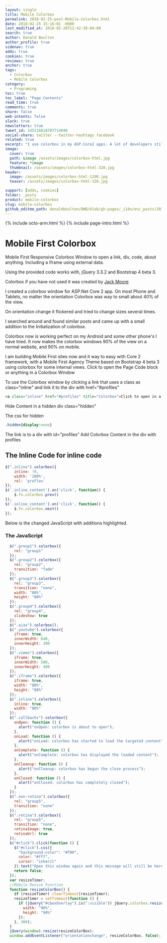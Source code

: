 ```yaml
---
layout: single
title: Mobile Colorbox
permalink: 2018-02-25-post-Mobile-Colorbox.html
date: 2018-02-25 15:16:01 -0600
last_modified_at: 2018-02-28T12:42:38-04:00
search: true
author: Donald Boulton
author_profile: true
sidenav: true
adds: true
cookies: true
reviews: true
anchor: true
tags:
  - Colorbox
  - Mobile Colorbox
category:
  - Programing
toc: true
toc_label: "Page Contents"
read_time: true
comments: true
share: false
web-intents: false
slack: true
newsletters: true
tweet_id: 145116818707714048
social-share: twitter --twitter-hashtags facebook
related: true
excerpt: "I use colorbox in my ASP.Core2 apps. A lot of developers still do in their applications. Mobile First Responsive Colorbox Window to open a link, div, code, about anything. Including a iframe using external data."
image:
  cover: true
  path: &image /assets/images/colorbox-html.jpg
  feature: *image
  thumbnail: /assets/images/colorbox-html-320.jpg
header:
  image: /assets/images/colorbox-html-1200.jpg
  teaser: /assets/images/colorbox-html-320.jpg

support: [adds, cookies]
folder: _posts
product: mobile-colorbox 
slug: mobile-colorbox
github_editme_path: donaldboulton/DWB/blob/gh-pages/_i18n/en/_posts/2018-02-25-post-Mobile-Colorbox.md
---
```


{% include octo-arm.html %}
{% include page-intro.html %}

# Mobile First Colorbox

Mobile First Responsive Colorbox Window to open a link, div, code, about anything. Including a iframe using external data.

Using the provided code works with, jQuery 3.3.2 and Bootstrap 4 beta 3.

Colorbox if you have not used it was created by [Jack Moore](https://www.jacklmoore.com/colorbox/)

I created a colorbox window for ASP.Net Core 2 app. On most Phone and Tablets, no matter the orientation Colorbox was way to small about 40% of the view.

On orientation change it flickered and tried to change sizes several times.

I searched around and found similar posts and came up with a small addition to the Initialization of colorbox.

Colorbox now is working perfect on my Android and some other phone's I have tried. It now makes the colorbox windows 90% of the view on a normal website, and 90% on mobile.

I am building Mobile First sites now and it way to easy with Core 2 framework, with a Mobile First Agency Theme based on Bootstrap 4 beta 3 using colorbox for some internal views.
Click to open the Page Code block or anything in a Colorbox Window

To use the Colorbox window by clicking a link that uses a class as class="inline" and link it to the div with href="#profiles"

```html
<a class="inline" href="#profiles" title="Colorbox">Click to open in a Colorbox Window.</a>
```

Hide Content in a hidden div class="hidden"

The css for hidden

```css
.hidden{display:none}
```

The link is to a div with id="profiles"
Add Colorbox Content in the div with profiles

## The Inline Code for inline code

```javascript
$(".inline").colorbox({
    inline: !0,
    width: '100%',
    rel: 'proflex'
});
$('.inline_content').on('click', function() {
    $.fn.colorbox.prev()
});
$('.inline_content').on('click', function() {
    $.fn.colorbox.next()
});
```

Below is the changed JavaScript  with additions highlighted.

### The JavaScript

```javascript
  $(".group1").colorbox({
    rel: "group1"
  });
  $(".group2").colorbox({
    rel: "group2",
    transition: "fade"
  });
  $(".group3").colorbox({
    rel: "group3",
    transition: "none",
    width: "80%",
    height: "80%"
  });
  $(".group4").colorbox({
    rel: "group4",
    slideshow: true
  });
  $(".ajax").colorbox();
  $(".youtube").colorbox({
    iframe: true,
    innerWidth: 640,
    innerHeight: 390
  });
  $(".vimeo").colorbox({
    iframe: true,
    innerWidth: 500,
    innerHeight: 409
  });
  $(".iframe").colorbox({
    iframe: true,
    width: "80%",
    height: "80%"
  });
  $(".inline").colorbox({
    inline: true,
    width: "80%"
  });
  $(".callbacks").colorbox({
    onOpen: function () {
      alert("onOpen: colorbox is about to open");
    },
    onLoad: function () {
      alert("onLoad: colorbox has started to load the targeted content");
    },
    onComplete: function () {
      alert("onComplete: colorbox has displayed the loaded content");
    },
    onCleanup: function () {
      alert("onCleanup: colorbox has begun the close process");
    },
    onClosed: function () {
      alert("onClosed: colorbox has completely closed");
    }
  });
  $(".non-retina").colorbox({
    rel: "group5",
    transition: "none"
  });
  $(".retina").colorbox({
    rel: "group5",
    transition: "none",
    retinaImage: true,
    retinaUrl: true
  });
  $("#click").click(function () {
    $("#click").css({
      "background-color": "#f00",
      color: "#fff",
      cursor: "inherit"
    }).text("Open this window again and this message will still be here.");
    return false;
  });
  var resizeTimer;
  //Mobile Resize Function
  function resizeColorBox() {
    if (resizeTimer) clearTimeout(resizeTimer);
    resizeTimer = setTimeout(function () {
      if (jQuery("#cboxOverlay").is(":visible")) jQuery.colorbox.resize({
        width: "90%",
        height: "90%"
      });
    }, 300);
  }
  jQuery(window).resize(resizeColorBox);
  window.addEventListener("orientationchange", resizeColorBox, false);
```
